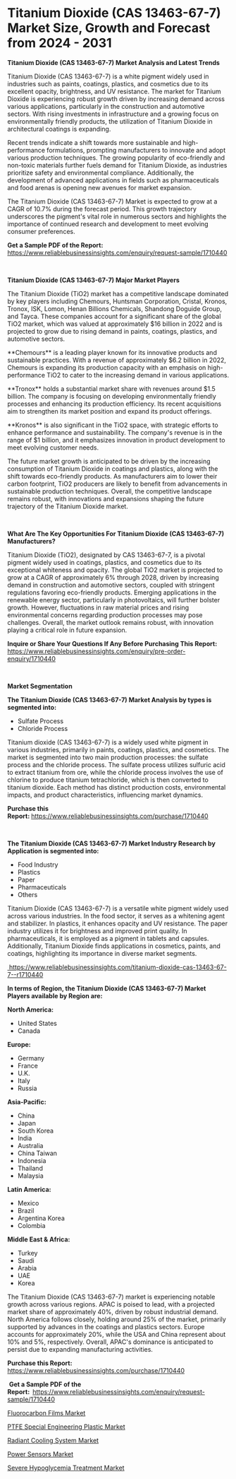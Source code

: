 <p><h1>Titanium Dioxide (CAS 13463-67-7) Market Size, Growth and Forecast from 2024 - 2031</h1></p><p><strong>Titanium Dioxide (CAS 13463-67-7) Market Analysis and Latest Trends</strong></p>
<p><p>Titanium Dioxide (CAS 13463-67-7) is a white pigment widely used in industries such as paints, coatings, plastics, and cosmetics due to its excellent opacity, brightness, and UV resistance. The market for Titanium Dioxide is experiencing robust growth driven by increasing demand across various applications, particularly in the construction and automotive sectors. With rising investments in infrastructure and a growing focus on environmentally friendly products, the utilization of Titanium Dioxide in architectural coatings is expanding.</p><p>Recent trends indicate a shift towards more sustainable and high-performance formulations, prompting manufacturers to innovate and adopt various production techniques. The growing popularity of eco-friendly and non-toxic materials further fuels demand for Titanium Dioxide, as industries prioritize safety and environmental compliance. Additionally, the development of advanced applications in fields such as pharmaceuticals and food arenas is opening new avenues for market expansion.</p><p>The Titanium Dioxide (CAS 13463-67-7) Market is expected to grow at a CAGR of 10.7% during the forecast period. This growth trajectory underscores the pigment's vital role in numerous sectors and highlights the importance of continued research and development to meet evolving consumer preferences.</p></p>
<p><strong>Get a Sample PDF of the Report:&nbsp;</strong> <a href="https://www.reliablebusinessinsights.com/enquiry/request-sample/1710440?utm_campaign=41&utm_medium=2&utm_source=Github&utm_content=ia&utm_term=22102024&utm_id=titanium-dioxide-cas-13463-67-7">https://www.reliablebusinessinsights.com/enquiry/request-sample/1710440</a></p>
<p>&nbsp;</p>
<p><strong>Titanium Dioxide (CAS 13463-67-7) Major Market Players</strong></p>
<p><p>The Titanium Dioxide (TiO2) market has a competitive landscape dominated by key players including Chemours, Huntsman Corporation, Cristal, Kronos, Tronox, ISK, Lomon, Henan Billions Chemicals, Shandong Doguide Group, and Tayca. These companies account for a significant share of the global TiO2 market, which was valued at approximately $16 billion in 2022 and is projected to grow due to rising demand in paints, coatings, plastics, and automotive sectors.</p><p>**Chemours** is a leading player known for its innovative products and sustainable practices. With a revenue of approximately $6.2 billion in 2022, Chemours is expanding its production capacity with an emphasis on high-performance TiO2 to cater to the increasing demand in various applications.</p><p>**Tronox** holds a substantial market share with revenues around $1.5 billion. The company is focusing on developing environmentally friendly processes and enhancing its production efficiency. Its recent acquisitions aim to strengthen its market position and expand its product offerings.</p><p>**Kronos** is also significant in the TiO2 space, with strategic efforts to enhance performance and sustainability. The company's revenue is in the range of $1 billion, and it emphasizes innovation in product development to meet evolving customer needs.</p><p>The future market growth is anticipated to be driven by the increasing consumption of Titanium Dioxide in coatings and plastics, along with the shift towards eco-friendly products. As manufacturers aim to lower their carbon footprint, TiO2 producers are likely to benefit from advancements in sustainable production techniques. Overall, the competitive landscape remains robust, with innovations and expansions shaping the future trajectory of the Titanium Dioxide market.</p></p>
<p>&nbsp;</p>
<p><strong>What Are The Key Opportunities For Titanium Dioxide (CAS 13463-67-7) Manufacturers?</strong></p>
<p><p>Titanium Dioxide (TiO2), designated by CAS 13463-67-7, is a pivotal pigment widely used in coatings, plastics, and cosmetics due to its exceptional whiteness and opacity. The global TiO2 market is projected to grow at a CAGR of approximately 6% through 2028, driven by increasing demand in construction and automotive sectors, coupled with stringent regulations favoring eco-friendly products. Emerging applications in the renewable energy sector, particularly in photovoltaics, will further bolster growth. However, fluctuations in raw material prices and rising environmental concerns regarding production processes may pose challenges. Overall, the market outlook remains robust, with innovation playing a critical role in future expansion.</p></p>
<p><strong>Inquire or Share Your Questions If Any Before Purchasing This Report:</strong> <a href="https://www.reliablebusinessinsights.com/enquiry/pre-order-enquiry/1710440?utm_campaign=41&utm_medium=2&utm_source=Github&utm_content=ia&utm_term=22102024&utm_id=titanium-dioxide-cas-13463-67-7">https://www.reliablebusinessinsights.com/enquiry/pre-order-enquiry/1710440</a></p>
<p>&nbsp;</p>
<p><strong>Market Segmentation</strong></p>
<p><strong>The Titanium Dioxide (CAS 13463-67-7) Market Analysis by types is segmented into:</strong></p>
<p><ul><li>Sulfate Process</li><li>Chloride Process</li></ul></p>
<p><p>Titanium dioxide (CAS 13463-67-7) is a widely used white pigment in various industries, primarily in paints, coatings, plastics, and cosmetics. The market is segmented into two main production processes: the sulfate process and the chloride process. The sulfate process utilizes sulfuric acid to extract titanium from ore, while the chloride process involves the use of chlorine to produce titanium tetrachloride, which is then converted to titanium dioxide. Each method has distinct production costs, environmental impacts, and product characteristics, influencing market dynamics.</p></p>
<p><strong>Purchase this Report:&nbsp;</strong><a href="https://www.reliablebusinessinsights.com/purchase/1710440?utm_campaign=41&utm_medium=2&utm_source=Github&utm_content=ia&utm_term=22102024&utm_id=titanium-dioxide-cas-13463-67-7">https://www.reliablebusinessinsights.com/purchase/1710440</a></p>
<p>&nbsp;</p>
<p><strong>The Titanium Dioxide (CAS 13463-67-7) Market Industry Research by Application is segmented into:</strong></p>
<p><ul><li>Food Industry</li><li>Plastics</li><li>Paper</li><li>Pharmaceuticals</li><li>Others</li></ul></p>
<p><p>Titanium Dioxide (CAS 13463-67-7) is a versatile white pigment widely used across various industries. In the food sector, it serves as a whitening agent and stabilizer. In plastics, it enhances opacity and UV resistance. The paper industry utilizes it for brightness and improved print quality. In pharmaceuticals, it is employed as a pigment in tablets and capsules. Additionally, Titanium Dioxide finds applications in cosmetics, paints, and coatings, highlighting its importance in diverse market segments.</p></p>
<p><a href="https://www.reliablebusinessinsights.com/titanium-dioxide-cas-13463-67-7--r1710440?utm_campaign=41&utm_medium=2&utm_source=Github&utm_content=ia&utm_term=22102024&utm_id=titanium-dioxide-cas-13463-67-7">&nbsp;https://www.reliablebusinessinsights.com/titanium-dioxide-cas-13463-67-7--r1710440</a></p>
<p><strong>In terms of Region, the Titanium Dioxide (CAS 13463-67-7) Market Players available by Region are:</strong></p>
<p>
    <p> <strong> North America: </strong>
        <ul>
            <li>United States</li>
            <li>Canada</li>
        </ul>
        </p> 
    <p> <strong> Europe: </strong>
        <ul>
            <li>Germany</li>
            <li>France</li>
            <li>U.K.</li>
            <li>Italy</li>
            <li>Russia</li>
        </ul>
        </p> 
    <p> <strong> Asia-Pacific: </strong>
        <ul>
            <li>China</li>
            <li>Japan</li>
            <li>South Korea</li>
            <li>India</li>
            <li>Australia</li>
            <li>China Taiwan</li>
            <li>Indonesia</li>
            <li>Thailand</li>
            <li>Malaysia</li>
        </ul>
        </p> 
    <p> <strong> Latin America: </strong>
        <ul>
            <li>Mexico</li>
            <li>Brazil</li>
            <li>Argentina Korea</li>
            <li>Colombia</li>
        </ul>
        </p> 
    <p> <strong> Middle East & Africa: </strong>
        <ul>
            <li>Turkey</li>
            <li>Saudi</li>
            <li>Arabia</li>
            <li>UAE</li>
            <li>Korea</li>
        </ul>
    </p>
    </p>
<p><p>The Titanium Dioxide (CAS 13463-67-7) market is experiencing notable growth across various regions. APAC is poised to lead, with a projected market share of approximately 40%, driven by robust industrial demand. North America follows closely, holding around 25% of the market, primarily supported by advances in the coatings and plastics sectors. Europe accounts for approximately 20%, while the USA and China represent about 10% and 5%, respectively. Overall, APAC's dominance is anticipated to persist due to expanding manufacturing activities.</p></p>
<p><strong>Purchase this Report: </strong><a href="https://www.reliablebusinessinsights.com/purchase/1710440?utm_campaign=41&utm_medium=2&utm_source=Github&utm_content=ia&utm_term=22102024&utm_id=titanium-dioxide-cas-13463-67-7">https://www.reliablebusinessinsights.com/purchase/1710440</a></p>
<p>&nbsp;<strong>Get a Sample PDF of the Report:&nbsp;&nbsp;</strong><a href="https://www.reliablebusinessinsights.com/enquiry/request-sample/1710440?utm_campaign=41&utm_medium=2&utm_source=Github&utm_content=ia&utm_term=22102024&utm_id=titanium-dioxide-cas-13463-67-7">https://www.reliablebusinessinsights.com/enquiry/request-sample/1710440</a></p>
<p><strong></strong></p>
<p><p><a href="https://github.com/nifongekclosebn1/Market-Research-Report-List-1/blob/main/fluorocarbon-films-market.md?utm_campaign=41&utm_medium=2&utm_source=Github&utm_content=ia&utm_term=22102024&utm_id=titanium-dioxide-cas-13463-67-7">Fluorocarbon Films Market</a></p><p><a href="https://github.com/jerridoxdemase/Market-Research-Report-List-1/blob/main/ptfe-special-engineering-plastic-market.md?utm_campaign=41&utm_medium=2&utm_source=Github&utm_content=ia&utm_term=22102024&utm_id=titanium-dioxide-cas-13463-67-7">PTFE Special Engineering Plastic Market</a></p><p><a href="https://www.linkedin.com/pulse/radiant-cooling-system-market-trends-strategic-insights-2024-zpfse?utm_campaign=41&utm_medium=2&utm_source=Github&utm_content=ia&utm_term=22102024&utm_id=titanium-dioxide-cas-13463-67-7">Radiant Cooling System Market</a></p><p><a href="https://issuu.com/reportprime-2/docs/power-sensors-market-size-2030.pptx_600564be2e8788?utm_campaign=41&utm_medium=2&utm_source=Github&utm_content=ia&utm_term=22102024&utm_id=titanium-dioxide-cas-13463-67-7">Power Sensors Market</a></p><p><a href="https://www.linkedin.com/pulse/severe-hypoglycemia-treatment-market-share-size-trends-industry-oapyc?utm_campaign=41&utm_medium=2&utm_source=Github&utm_content=ia&utm_term=22102024&utm_id=titanium-dioxide-cas-13463-67-7">Severe Hypoglycemia Treatment Market</a></p></p>